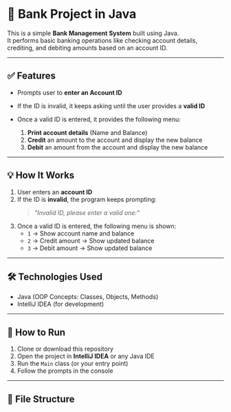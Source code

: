 # 🏦 Bank Project in Java

This is a simple **Bank Management System** built using Java.  
It performs basic banking operations like checking account details, crediting, and debiting amounts based on an account ID.

---

## ✅ Features

- Prompts user to **enter an Account ID**
- If the ID is invalid, it keeps asking until the user provides a **valid ID**
- Once a valid ID is entered, it provides the following menu:

  1. **Print account details** (Name and Balance)  
  2. **Credit** an amount to the account and display the new balance  
  3. **Debit** an amount from the account and display the new balance  

---

## 💡 How It Works

1. User enters an **account ID**
2. If the ID is **invalid**, the program keeps prompting:
   > _"Invalid ID, please enter a valid one:"_
3. Once a valid ID is entered, the following menu is shown:
    - `1` → Show account name and balance
    - `2` → Credit amount → Show updated balance
    - `3` → Debit amount → Show updated balance

---

## 🛠️ Technologies Used

- Java (OOP Concepts: Classes, Objects, Methods)
- IntelliJ IDEA (for development)

---

## 🚀 How to Run

1. Clone or download this repository
2. Open the project in **IntelliJ IDEA** or any Java IDE
3. Run the `Main` class (or your entry point)
4. Follow the prompts in the console

---

## 📁 File Structure
